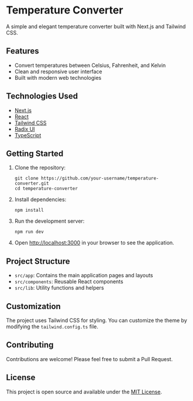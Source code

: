 # Temperature Converter

A simple and elegant temperature converter built with Next.js and Tailwind CSS.

## Features

- Convert temperatures between Celsius, Fahrenheit, and Kelvin
- Clean and responsive user interface
- Built with modern web technologies

## Technologies Used

- [Next.js](https://nextjs.org/)
- [React](https://reactjs.org/)
- [Tailwind CSS](https://tailwindcss.com/)
- [Radix UI](https://www.radix-ui.com/)
- [TypeScript](https://www.typescriptlang.org/)

## Getting Started

1. Clone the repository:

   ```
   git clone https://github.com/your-username/temperature-converter.git
   cd temperature-converter
   ```

2. Install dependencies:

   ```
   npm install
   ```

3. Run the development server:

   ```
   npm run dev
   ```

4. Open [http://localhost:3000](http://localhost:3000) in your browser to see the application.

## Project Structure

- `src/app`: Contains the main application pages and layouts
- `src/components`: Reusable React components
- `src/lib`: Utility functions and helpers

## Customization

The project uses Tailwind CSS for styling. You can customize the theme by modifying the `tailwind.config.ts` file.

## Contributing

Contributions are welcome! Please feel free to submit a Pull Request.

## License

This project is open source and available under the [MIT License](LICENSE).
